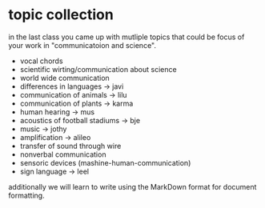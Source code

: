 # topic collection

in the last class you came up with mutliple topics that could be focus of your work in "communicatoion and science".

- vocal chords
- scientific wirting/communication about science
- world wide communication 
- differences in languages -> javi
- communication of animals  -> lilu
- communication of plants -> karma
- human hearing -> mus
- acoustics of football stadiums -> bje
- music -> jothy
- amplification -> alileo
- transfer of sound through wire
- nonverbal communication
- sensoric devices (mashine-human-communication)
- sign language -> leel

additionally we will learn to write using the MarkDown format for document formatting.

